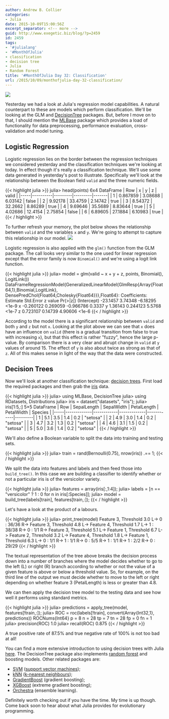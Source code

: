 ```yaml
---
author: Andrew B. Collier
categories:
- Julia
date: 2015-10-09T15:00:56Z
excerpt_separator: <!-- more -->
guid: http://www.exegetic.biz/blog/?p=2459
id: 2459
tags:
- '#julialang'
- '#MonthOfJulia'
- classification
- decision tree
- Julia
- Random Forest
title: '#MonthOfJulia Day 32: Classification'
url: /2015/10/09/monthofjulia-day-32-classification/
---
```


<!--more-->

<img src="{{ site.baseurl }}/static/img/2015/09/Julia-Logo-Classification.png" >

Yesterday we had a look at Julia's regression model capabilities. A natural counterpart to these are models which perform classification. We'll be looking at the GLM and [DecisionTree](http://github.com/bensadeghi/DecisionTree.jl) packages. But, before I move on to that, I should mention the [MLBase](http://mlbasejl.readthedocs.org/en/latest/index.html) package which provides a load of functionality for data preprocessing, performance evaluation, cross-validation and model tuning.

## Logistic Regression

Logistic regression lies on the border between the regression techniques we considered yesterday and the classification techniques we're looking at today. In effect though it's really a classification technique. We'll use some data generated in yesterday's post to illustrate. Specifically we'll look at the relationship between the Boolean field `valid` and the three numeric fields.

{{< highlight julia >}}
julia> head(points)
6x4 DataFrame
| Row | x        | y       | z       | valid |
|-----|----------|---------|---------|-------|
| 1   | 0.867859 | 3.08688 | 6.03142 | false |
| 2   | 9.92178  | 33.4759 | 2.14742 | true  |
| 3   | 8.54372  | 32.2662 | 8.86289 | true  |
| 4   | 9.69646  | 35.5689 | 8.83644 | true  |
| 5   | 4.02686  | 12.4154 | 2.75854 | false |
| 6   | 6.89605  | 27.1884 | 6.10983 | true  |
{{< / highlight >}}

To further refresh your memory, the plot below shows the relationship between `valid` and the variables `x` and `y`. We're going to attempt to capture this relationship in our model.
<img src="{{ site.baseurl }}/static/img/2015/09/regression-synthetic-data.png" >

Logistic regression is also applied with the `glm()` function from the GLM package. The call looks very similar to the one used for linear regression except that the error family is now `Binomial()` and we're using a logit link function.

{{< highlight julia >}}
julia> model = glm(valid ~ x + y + z, points, Binomial(), LogitLink())
DataFrameRegressionModel{GeneralizedLinearModel{GlmResp{Array{Float64,1},Binomial,LogitLink},
                         DensePredChol{Float64,Cholesky{Float64}}},Float64}:
Coefficients:
              Estimate Std.Error   z value Pr(>|z|)
(Intercept)   -23.1457   3.74348  -6.18295    <1e-9
x            -0.260122  0.269059 -0.966786   0.3337
y              1.36143  0.244123    5.5768    <1e-7
z             0.723107   0.14739   4.90606    <1e-6
{{< / highlight >}}

According to the model there is a significant relationship between `valid` and both `y` and `z` but not `x`. Looking at the plot above we can see that `x` does have an influence on `valid` (there is a gradual transition from false to true with increasing `x`), but that this effect is rather "fuzzy", hence the large p-value. By comparison there is a very clear and abrupt change in `valid` at `y` values of around 15. The effect of `y` is also about twice as strong as that of `z`. All of this makes sense in light of the way that the data were constructed.

## Decision Trees

Now we'll look at another classification technique: [decision trees](https://en.wikipedia.org/wiki/Decision_tree). First load the required packages and then grab the [iris](https://stat.ethz.ch/R-manual/R-devel/library/datasets/html/iris.html) data.

{{< highlight julia >}}
julia> using MLBase, DecisionTree
julia> using RDatasets, Distributions
julia> iris = dataset("datasets", "iris");
julia> iris[1:5,:]
5&#215;5 DataFrame
| Row | SepalLength | SepalWidth | PetalLength | PetalWidth | Species |
|-----|-------------|------------|-------------|------------|---------|
| 1   | 5.1         | 3.5        | 1.4         | 0.2        | "setosa" |
| 2   | 4.9         | 3.0        | 1.4         | 0.2        | "setosa" |
| 3   | 4.7         | 3.2        | 1.3         | 0.2        | "setosa" |
| 4   | 4.6         | 3.1        | 1.5         | 0.2        | "setosa" |
| 5   | 5.0         | 3.6        | 1.4         | 0.2        | "setosa" |
{{< / highlight >}}

We'll also define a Boolean variable to split the data into training and testing sets.

{{< highlight julia >}}
julia> train = rand(Bernoulli(0.75), nrow(iris)) .== 1;
{{< / highlight >}}

We split the data into features and labels and then feed those into `build_tree()`. In this case we are building a classifier to identify whether or not a particular iris is of the versicolor variety.

{{< highlight julia >}}
julia> features = array(iris[:,1:4]);
julia> labels = [n == "versicolor" ? 1 : 0 for n in iris[:Species]];
julia> model = build_tree(labels[train], features[train,:]);
{{< / highlight >}}

Let's have a look at the product of a labours.

{{< highlight julia >}}
julia> print_tree(model)
Feature 3, Threshold 3.0
L-> 0 : 36/36
R-> Feature 3, Threshold 4.8
    L-> Feature 4, Threshold 1.7
        L-> 1 : 38/38
        R-> 0 : 1/1
    R-> Feature 3, Threshold 5.1
        L-> Feature 1, Threshold 6.7
            L-> Feature 2, Threshold 3.2
                L-> Feature 4, Threshold 1.8
                    L-> Feature 1, Threshold 6.3
                        L-> 0 : 1/1
                        R-> 1 : 1/1
                    R-> 0 : 5/5
                R-> 1 : 1/1
            R-> 1 : 2/2
        R-> 0 : 29/29
{{< / highlight >}}

The textual representation of the tree above breaks the decision process down into a number of branches where the model decides whether to go to the left (L) or right (R) branch according to whether or not the value of a given feature is above or below a threshold value. So, for example, on the third line of the output we must decide whether to move to the left or right depending on whether feature 3 (PetalLength) is less or greater than 4.8.

We can then apply the decision tree model to the testing data and see how well it performs using standard metrics.

{{< highlight julia >}}
julia> predictions = apply_tree(model, features[!train,:]);
julia> ROC = roc(labels[!train], convert(Array{Int32,1}, predictions))
ROCNums{Int64}
  p = 8
  n = 28
  tp = 7
  tn = 28
  fp = 0
  fn = 1
julia> precision(ROC)
1.0
julia> recall(ROC)
0.875
{{< / highlight >}}

A true positive rate of 87.5% and true negative rate of 100% is not too bad at all!

You can find a more extensive introduction to using decision trees with Julia [here](http://bensadeghi.com/decision-trees-julia/). The DecisionTree package also implements [random forest](https://en.wikipedia.org/wiki/Random_forest) and boosting models. Other related packages are:

* [SVM](https://github.com/JuliaStats/SVM.jl) ([support vector machines](https://en.wikipedia.org/wiki/Support_vector_machine)); 
* [kNN](https://github.com/johnmyleswhite/kNN.jl) ([k-nearest neighbours](https://en.wikipedia.org/wiki/K-nearest_neighbors_algorithm)); 
* [GradientBoost](https://github.com/svs14/GradientBoost.jl) (gradient boosting); 
* [XGBoost](https://github.com/antinucleon/XGBoost.jl) (extreme gradient boosting); 
* [Orchestra](http://github.com/svs14/Orchestra.jl) (ensemble learning).

Definitely worth checking out if you have the time. My time is up though. Come back soon to hear about what Julia provides for evolutionary programming.
